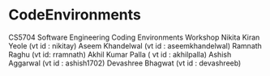 # CodeEnvironments
CS5704 Software Engineering Coding Environments Workshop
Nikita Kiran Yeole (vt id : nikitay)
Aseem Khandelwal (vt id : aseemkhandelwal)
Ramnath Raghu (vt id: rramnath)
Akhil Kumar Palla ( vt id : akhilpalla)
Ashish Aggarwal (vt id : ashish1702)
Devashree Bhagwat (vt id : devashreeb)
